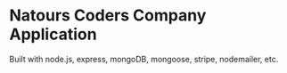 # Natours Coders Company Application

Built with node.js, express, mongoDB, mongoose, stripe, nodemailer, etc.